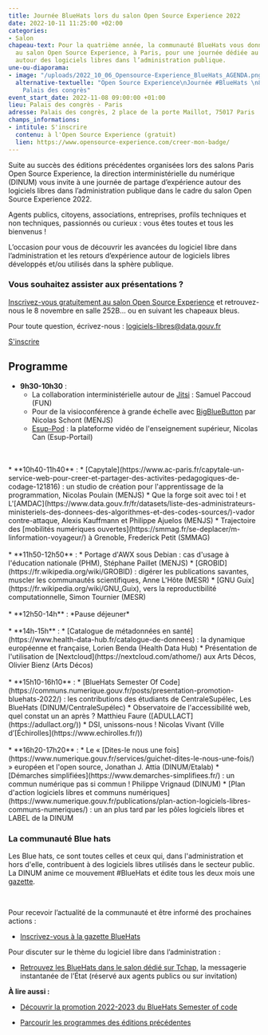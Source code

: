 ```yaml
---
title: Journée BlueHats lors du salon Open Source Experience 2022
date: 2022-10-11 11:25:00 +02:00
categories:
- Salon
chapeau-text: Pour la quatrième année, la communauté BlueHats vous donne rendez-vous
  au salon Open Source Experience, à Paris, pour une journée dédiée au partage d’expérience
  autour des logiciels libres dans l’administration publique.
une-ou-diaporama:
- image: "/uploads/2022_10_06_Opensource-Experience_BlueHats_AGENDA.png"
  alternative-textuelle: "Open Source Experience\nJournée #BlueHats \n8 novembre 2022\nParis,
    Palais des congrès"
event_start_date: 2022-11-08 09:00:00 +01:00
lieu: Palais des congrès - Paris
adresse: Palais des congrès, 2 place de la porte Maillot, 75017 Paris
champs_informations:
- intitule: S'inscrire
  contenu: à l'Open Source Experience (gratuit)
  lien: https://www.opensource-experience.com/creer-mon-badge/
---
```


Suite au succès des éditions précédentes organisées lors des salons Paris Open Source Experience, la direction interministérielle du numérique (DINUM) vous invite à une journée de partage d’expérience autour des logiciels libres dans l’administration publique dans le cadre du salon Open Source Experience 2022.

Agents publics, citoyens, associations, entreprises, profils techniques et non techniques, passionnés ou curieux : vous êtes toutes et tous les bienvenus !

L’occasion pour vous de découvrir les avancées du logiciel libre dans l’administration et les retours d’expérience autour de logiciels libres développés et/ou utilisés dans la sphère publique.

### Vous souhaitez assister aux présentations ?
[Inscrivez-vous gratuitement au salon Open Source Experience](https://www.opensource-experience.com/creer-mon-badge/) et retrouvez-nous le 8 novembre en salle 252B… ou en suivant les chapeaux bleus.

Pour toute question, écrivez-nous : [logiciels-libres@data.gouv.fr ](mailto:logiciels-libres@data.gouv.fr)

<div class="lien-important"><p><a href="https://www.opensource-experience.com/creer-mon-badge/"  title="S'inscrire">S'inscrire</a></p></div>

## Programme

* **9h30-10h30** :
  * La collaboration interministérielle autour de [Jitsi](https://www.centralesupelec.fr/fr/jitsi-box-un-boitier-opensource-pour-hybrider-lenseignement-entre-presentiel-et-distanciel) : Samuel Paccoud (FUN)
  * Pour de la visioconférence à grande échelle avec [BigBlueButton](https://bigbluebutton.org/) par Nicolas Schont (MENJS)
  * [Esup-Pod](https://www.esup-portail.org/wiki/display/ES/Esup-Pod) : la plateforme vidéo de l'enseignement supérieur, Nicolas Can (Esup-Portail)
<br>
<br>
* **10h40-11h40** : 
  * [Capytale](https://www.ac-paris.fr/capytale-un-service-web-pour-creer-et-partager-des-activites-pedagogiques-de-codage-121816) : un studio de création pour l'apprentissage de la programmation, Nicolas Poulain (MENJS)
  * Que la forge soit avec toi ! et L'[AMDAC](https://www.data.gouv.fr/fr/datasets/liste-des-administrateurs-ministeriels-des-donnees-des-algorithmes-et-des-codes-sources/)-vador contre-attaque, Alexis Kauffmann et Philippe Ajuelos (MENJS)
  * Trajectoire des [mobilités numériques ouvertes](https://smmag.fr/se-deplacer/m-linformation-voyageur/) à Grenoble, Frederick Petit (SMMAG)
<br>
<br>
* **11h50-12h50** : 
  * Portage d'AWX sous Debian : cas d'usage à l'éducation nationale (PHM), Stéphane Paillet (MENJS)
  * [GROBID](https://fr.wikipedia.org/wiki/GROBID) : digérer les publications savantes, muscler les communautés scientifiques, Anne L'Hôte (MESR)
  * [GNU Guix](https://fr.wikipedia.org/wiki/GNU_Guix), vers la reproductibilité computationnelle, Simon Tournier (MESR)
<br>
<br>
* **12h50-14h** : *Pause déjeuner*
<br>
<br>
* **14h-15h** : 
  * [Catalogue de métadonnées en santé](https://www.health-data-hub.fr/catalogue-de-donnees) : la dynamique européenne et française, Lorien Benda (Health Data Hub)
  * Présentation de l'utilisation de [Nextcloud](https://nextcloud.com/athome/) aux Arts Décos, Olivier Bienz (Arts Décos)
<br>
<br>
* **15h10-16h10** : 
  * [BlueHats Semester Of Code](https://communs.numerique.gouv.fr/posts/presentation-promotion-bluehats-2022/) : les contributions des étudiants de CentraleSupélec, Les BlueHats (DINUM/CentraleSupélec)
  * Observatoire de l'accessibilité web, quel constat un an après ? Matthieu Faure ([ADULLACT](https://adullact.org/))
  * DSI, unissons-nous ! Nicolas Vivant (Ville d’[Échirolles](https://www.echirolles.fr/))
<br>
<br>
* **16h20-17h20** : 
  * Le « [Dites-le nous une fois](https://www.numerique.gouv.fr/services/guichet-dites-le-nous-une-fois/) » européen et l'open source, Jonathan J. Attia (DINUM/Etalab)
  * [Démarches simplifiées](https://www.demarches-simplifiees.fr/) : un commun numérique pas si commun ! Philippe Vrignaud (DINUM)
  * [Plan d'action logiciels libres et communs numériques](https://www.numerique.gouv.fr/publications/plan-action-logiciels-libres-communs-numeriques/) : un an plus tard par les pôles logiciels libres et LABEL de la DINUM

<div class="noir encadre"><h3>La communauté Blue hats</h3>
<p>Les Blue hats, ce sont toutes celles et ceux qui, dans l'administration et hors d'elle, contribuent à des logiciels libres utilisés dans le secteur public. La DINUM anime ce mouvement #BlueHats et édite tous les deux mois une <a href="https://infolettres.etalab.gouv.fr/subscribe/bluehats@mail.etalab.studio" alt="gazette - Lien externe">gazette</a>.</p>
<br><p>Pour recevoir l’actualité de la communauté et être informé des prochaines actions :
</p><ul><li><a href="https://infolettres.etalab.gouv.fr/subscribe/bluehats@mail.etalab.studio" alt="Inscrivez-vous à la gazette Bluehats ! - Lien externe">Inscrivez-vous à la gazette BlueHats</a></li></ul><p></p>
<p>Pour discuter sur le thème du logiciel libre dans l’administration :
</p><ul><li><a href="https://www.tchap.gouv.fr/#/room/%23BlueHats21LW8XE:agent.dinum.tchap.gouv.fr" alt="Retrouvez les BlueHats dans le salon dédié sur Tchap - Lien externe">Retrouvez les BlueHats dans le salon dédié sur Tchap,</a> la messagerie instantanée de l’État (réservé aux agents publics ou sur invitation)<p></p></li></ul></div>

**À lire aussi :**

* [Découvrir la promotion 2022-2023 du BlueHats Semester of code](https://communs.numerique.gouv.fr/posts/presentation-promotion-bluehats-2022/)

* [Parcourir les programmes des éditions précédentes](https://communs.numerique.gouv.fr/rencontres/)